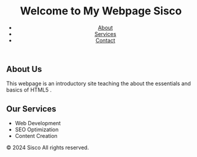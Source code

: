 <!DOCTYPE html>
<html lang="en">
<head>
  <meta charset="UTF-8">
  <meta name="viewport" content="width=device-width, initial-scale=1.0">
  <meta name="description" content="Learn HTML5 basics and build a simple webpage.">
  <title>HTML5 Basics Assignment</title>
</head>
<body>
  <header>
    <h1>Welcome to My Webpage Sisco </h1>
    <nav>
      <ul>
        <li><a href="#about" title="Learn more about this site">About</a></li>
        <li><a href="#services" title="Explore our services">Services</a></li>
        <li><a href="#contact" title="Get in touch with us">Contact</a></li>
      </ul>
    </nav>
  </header>

  <section id="about">
    <h2>About Us</h2>
    <p>This webpage is an introductory site teaching the about the essentials and basics of HTML5 .</p>
  </section>

  <section id="services">
    <h2>Our Services</h2>
    <ul>
      <li>Web Development</li>
      <li>SEO Optimization</li>
      <li>Content Creation</li>
    </ul>
  </section>

  <footer>
    <p>&copy; 2024 Sisco All rights reserved.</p>
  </footer>
</body>
</html>
